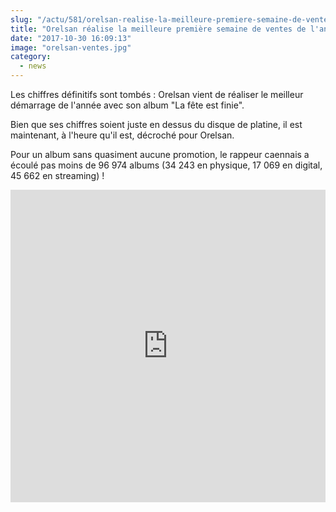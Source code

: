 ```yaml
--- 
slug: "/actu/581/orelsan-realise-la-meilleure-premiere-semaine-de-ventes-de-l-annee"
title: "Orelsan réalise la meilleure première semaine de ventes de l'année"
date: "2017-10-30 16:09:13"
image: "orelsan-ventes.jpg"
category:
  - news
---
```

<p>Les chiffres définitifs sont tombés : Orelsan vient de réaliser le meilleur démarrage de l'année avec son album "La fête est finie". </p>

<p>Bien que ses chiffres soient juste en dessus du disque de platine, il est maintenant, à l'heure qu'il est, décroché pour Orelsan.</p>

<p>Pour un album sans quasiment aucune promotion, le rappeur caennais a écoulé pas moins de 96 974 albums (34 243 en physique, 17 069 en digital, 45 662 en streaming) !</p>
<iframe src="https://tools.applemusic.com/embed/v1/album/1293270234?country=fr" height="500px" width="100%" frameborder="0"></iframe>